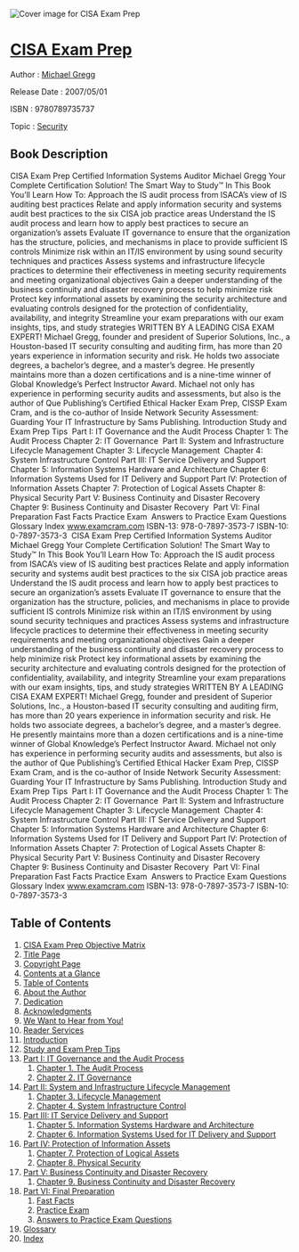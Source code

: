 ![Cover image for CISA Exam Prep](https://imgdetail.ebookreading.net/cover/cover/security/EB9780789735737.jpg)

[CISA Exam Prep](https://ebookreading.net/view/book/CISA+Exam+Prep-EB9780789735737_1.html "CISA Exam Prep")
====================================================================================================================

Author : [Michael Gregg](https://ebookreading.net/search/author/Michael+Gregg)

Release Date : 2007/05/01

ISBN : 9780789735737

Topic : [Security](https://ebookreading.net/search/category/security)

Book Description
-----------------

CISA Exam Prep
Certified Information Systems Auditor
Michael Gregg
Your Complete Certification Solution!
The Smart Way to Study™
In This Book You’ll Learn How To:
Approach the IS audit process from ISACA’s view of IS auditing best practices
Relate and apply information security and systems audit best practices to the six CISA job practice areas
Understand the IS audit process and learn how to apply best practices to secure an organization’s assets
Evaluate IT governance to ensure that the organization has the structure, policies, and mechanisms in place to provide sufficient IS controls
Minimize risk within an IT/IS environment by using sound security techniques and practices
Assess systems and infrastructure lifecycle practices to determine their effectiveness in meeting security requirements and meeting organizational objectives
Gain a deeper understanding of the business continuity and disaster recovery process to help minimize risk
Protect key informational assets by examining the security architecture and evaluating controls designed for the protection of confidentiality, availability, and integrity
Streamline your exam preparations with our exam insights, tips, and study strategies
WRITTEN BY A LEADING CISA EXAM EXPERT!
Michael Gregg, founder and president of Superior Solutions, Inc., a Houston-based IT security consulting and auditing firm, has more than 20 years experience in information security and risk. He holds two associate degrees, a bachelor’s degree, and a master’s degree. He presently maintains more than a dozen certifications and is a nine-time winner of Global Knowledge’s Perfect Instructor Award. Michael not only has experience in performing security audits and assessments, but also is the author of Que Publishing’s Certified Ethical Hacker Exam Prep, CISSP Exam Cram, and is the co-author of Inside Network Security Assessment: Guarding Your IT Infrastructure by Sams Publishing.
Introduction  Study and Exam Prep Tips 
Part I: IT Governance and the Audit Process
Chapter 1: The Audit Process
Chapter 2: IT Governance 
Part II: System and Infrastructure Lifecycle Management
Chapter 3: Lifecycle Management 
Chapter 4: System Infrastructure Control
Part III: IT Service Delivery and Support
Chapter 5: Information Systems Hardware and Architecture
Chapter 6: Information Systems Used for IT Delivery and Support
Part IV: Protection of Information Assets
Chapter 7: Protection of Logical Assets
Chapter 8: Physical Security
Part V: Business Continuity and Disaster Recovery
Chapter 9: Business Continuity and Disaster Recovery 
Part VI: Final Preparation
Fast Facts
Practice Exam 
Answers to Practice Exam Questions 
Glossary
Index
www.examcram.com
ISBN-13: 978-0-7897-3573-7
ISBN-10: 0-7897-3573-3 
              CISA Exam Prep
Certified Information Systems Auditor
Michael Gregg
Your Complete Certification Solution!
The Smart Way to Study™
In This Book You’ll Learn How To:
Approach the IS audit process from ISACA’s view of IS auditing best practices
Relate and apply information security and systems audit best practices to the six CISA job practice areas
Understand the IS audit process and learn how to apply best practices to secure an organization’s assets
Evaluate IT governance to ensure that the organization has the structure, policies, and mechanisms in place to provide sufficient IS controls
Minimize risk within an IT/IS environment by using sound security techniques and practices
Assess systems and infrastructure lifecycle practices to determine their effectiveness in meeting security requirements and meeting organizational objectives
Gain a deeper understanding of the business continuity and disaster recovery process to help minimize risk
Protect key informational assets by examining the security architecture and evaluating controls designed for the protection of confidentiality, availability, and integrity
Streamline your exam preparations with our exam insights, tips, and study strategies
WRITTEN BY A LEADING CISA EXAM EXPERT!
Michael Gregg, founder and president of Superior Solutions, Inc., a Houston-based IT security consulting and auditing firm, has more than 20 years experience in information security and risk. He holds two associate degrees, a bachelor’s degree, and a master’s degree. He presently maintains more than a dozen certifications and is a nine-time winner of Global Knowledge’s Perfect Instructor Award. Michael not only has experience in performing security audits and assessments, but also is the author of Que Publishing’s Certified Ethical Hacker Exam Prep, CISSP Exam Cram, and is the co-author of Inside Network Security Assessment: Guarding Your IT Infrastructure by Sams Publishing.
Introduction  Study and Exam Prep Tips 
Part I: IT Governance and the Audit Process
Chapter 1: The Audit Process
Chapter 2: IT Governance 
Part II: System and Infrastructure Lifecycle Management
Chapter 3: Lifecycle Management 
Chapter 4: System Infrastructure Control
Part III: IT Service Delivery and Support
Chapter 5: Information Systems Hardware and Architecture
Chapter 6: Information Systems Used for IT Delivery and Support
Part IV: Protection of Information Assets
Chapter 7: Protection of Logical Assets
Chapter 8: Physical Security
Part V: Business Continuity and Disaster Recovery
Chapter 9: Business Continuity and Disaster Recovery 
Part VI: Final Preparation
Fast Facts
Practice Exam 
Answers to Practice Exam Questions 
Glossary
Index
www.examcram.com
ISBN-13: 978-0-7897-3573-7
ISBN-10: 0-7897-3573-3 
              
Table of Contents
-----------------

1. [CISA Exam Prep Objective Matrix](https://ebookreading.net/view/book/CISA+Exam+Prep-EB9780789735737_2.html)
1. [Title Page](https://ebookreading.net/view/book/CISA+Exam+Prep-EB9780789735737_3.html)
1. [Copyright Page](https://ebookreading.net/view/book/CISA+Exam+Prep-EB9780789735737_4.html)
1. [Contents at a Glance](https://ebookreading.net/view/book/CISA+Exam+Prep-EB9780789735737_5.html)
1. [Table of Contents](https://ebookreading.net/view/book/CISA+Exam+Prep-EB9780789735737_6.html)
1. [About the Author](https://ebookreading.net/view/book/CISA+Exam+Prep-EB9780789735737_7.html)
1. [Dedication](https://ebookreading.net/view/book/CISA+Exam+Prep-EB9780789735737_9.html)
1. [Acknowledgments](https://ebookreading.net/view/book/CISA+Exam+Prep-EB9780789735737_10.html)
1. [We Want to Hear from You!](https://ebookreading.net/view/book/CISA+Exam+Prep-EB9780789735737_11.html)
1. [Reader Services](https://ebookreading.net/view/book/CISA+Exam+Prep-EB9780789735737_12.html)
1. [Introduction](https://ebookreading.net/view/book/CISA+Exam+Prep-EB9780789735737_13.html)
1. [Study and Exam Prep Tips](https://ebookreading.net/view/book/CISA+Exam+Prep-EB9780789735737_14.html)
1. [Part I: IT Governance and the Audit Process](https://ebookreading.net/view/book/CISA+Exam+Prep-EB9780789735737_0.html)
    1. [Chapter 1. The Audit Process](https://ebookreading.net/view/book/CISA+Exam+Prep-EB9780789735737_16.html)
    1. [Chapter 2. IT Governance](https://ebookreading.net/view/book/CISA+Exam+Prep-EB9780789735737_17.html)
1. [Part II: System and Infrastructure Lifecycle Management](https://ebookreading.net/view/book/CISA+Exam+Prep-EB9780789735737_18.html)
    1. [Chapter 3. Lifecycle Management](https://ebookreading.net/view/book/CISA+Exam+Prep-EB9780789735737_19.html)
    1. [Chapter 4. System Infrastructure Control](https://ebookreading.net/view/book/CISA+Exam+Prep-EB9780789735737_20.html)
1. [Part III: IT Service Delivery and Support](https://ebookreading.net/view/book/CISA+Exam+Prep-EB9780789735737_0.html)
    1. [Chapter 5. Information Systems Hardware and Architecture](https://ebookreading.net/view/book/CISA+Exam+Prep-EB9780789735737_22.html)
    1. [Chapter 6. Information Systems Used for IT Delivery and Support](https://ebookreading.net/view/book/CISA+Exam+Prep-EB9780789735737_23.html)
1. [Part IV: Protection of Information Assets](https://ebookreading.net/view/book/CISA+Exam+Prep-EB9780789735737_24.html)
    1. [Chapter 7. Protection of Logical Assets](https://ebookreading.net/view/book/CISA+Exam+Prep-EB9780789735737_25.html)
    1. [Chapter 8. Physical Security](https://ebookreading.net/view/book/CISA+Exam+Prep-EB9780789735737_26.html)
1. [Part V: Business Continuity and Disaster Recovery](https://ebookreading.net/view/book/CISA+Exam+Prep-EB9780789735737_0.html)
    1. [Chapter 9. Business Continuity and Disaster Recovery](https://ebookreading.net/view/book/CISA+Exam+Prep-EB9780789735737_27.html)
1. [Part VI: Final Preparation](https://ebookreading.net/view/book/CISA+Exam+Prep-EB9780789735737_28.html)
    1. [Fast Facts](https://ebookreading.net/view/book/CISA+Exam+Prep-EB9780789735737_30.html)
    1. [Practice Exam](https://ebookreading.net/view/book/CISA+Exam+Prep-EB9780789735737_0.html)
    1. [Answers to Practice Exam Questions](https://ebookreading.net/view/book/CISA+Exam+Prep-EB9780789735737_31.html)
1. [Glossary](https://ebookreading.net/view/book/CISA+Exam+Prep-EB9780789735737_33.html)
1. [Index](https://ebookreading.net/view/book/CISA+Exam+Prep-EB9780789735737_0.html)
